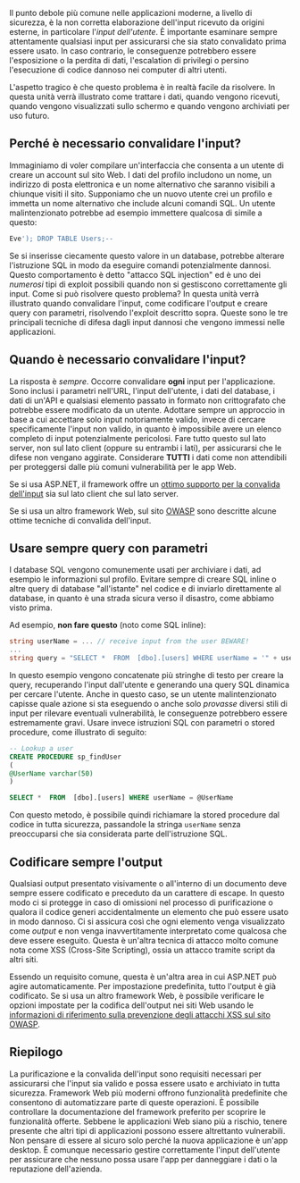 Il punto debole più comune nelle applicazioni moderne, a livello di sicurezza, è la non corretta elaborazione dell'input ricevuto da origini esterne, in particolare l'_input dell'utente_. È importante esaminare sempre attentamente qualsiasi input per assicurarsi che sia stato convalidato prima essere usato. In caso contrario, le conseguenze potrebbero essere l'esposizione o la perdita di dati, l'escalation di privilegi o persino l'esecuzione di codice dannoso nei computer di altri utenti.

L'aspetto tragico è che questo problema è in realtà facile da risolvere. In questa unità verrà illustrato come trattare i dati, quando vengono ricevuti, quando vengono visualizzati sullo schermo e quando vengono archiviati per uso futuro.

## <a name="why-do-we-need-to-validate-our-input"></a>Perché è necessario convalidare l'input?

Immaginiamo di voler compilare un'interfaccia che consenta a un utente di creare un account sul sito Web. I dati del profilo includono un nome, un indirizzo di posta elettronica e un nome alternativo che saranno visibili a chiunque visiti il sito. Supponiamo che un nuovo utente crei un profilo e immetta un nome alternativo che include alcuni comandi SQL. Un utente malintenzionato potrebbe ad esempio immettere qualcosa di simile a questo:

```sql
Eve'); DROP TABLE Users;--
```

Se si inserisse ciecamente questo valore in un database, potrebbe alterare l'istruzione SQL in modo da eseguire comandi potenzialmente dannosi. Questo comportamento è detto "attacco SQL injection" ed è uno dei _numerosi_ tipi di exploit possibili quando non si gestiscono correttamente gli input. Come si può risolvere questo problema? In questa unità verrà illustrato quando convalidare l'input, come codificare l'output e creare query con parametri, risolvendo l'exploit descritto sopra. Queste sono le tre principali tecniche di difesa dagli input dannosi che vengono immessi nelle applicazioni.

## <a name="when-do-i-need-to-validate-input"></a>Quando è necessario convalidare l'input?

La risposta è _sempre_. Occorre convalidare **ogni** input per l'applicazione. Sono inclusi i parametri nell'URL, l'input dell'utente, i dati del database, i dati di un'API e qualsiasi elemento passato in formato non crittografato che potrebbe essere modificato da un utente. Adottare sempre un approccio in base a cui accettare solo input notoriamente valido, invece di cercare specificamente l'input non valido, in quanto è impossibile avere un elenco completo di input potenzialmente pericolosi.  Fare tutto questo sul lato server, non sul lato client (oppure su entrambi i lati), per assicurarsi che le difese non vengano aggirate. Considerare **TUTTI** i dati come non attendibili per proteggersi dalle più comuni vulnerabilità per le app Web.

Se si usa ASP.NET, il framework offre un [ottimo supporto per la convalida dell'input](https://docs.microsoft.com/aspnet/web-pages/overview/ui-layouts-and-themes/validating-user-input-in-aspnet-web-pages-sites) sia sul lato client che sul lato server.

Se si usa un altro framework Web, sul sito [OWASP](https://www.owasp.org/index.php/Input_Validation_Cheat_Sheet) sono descritte alcune ottime tecniche di convalida dell'input.


## <a name="always-use-parameterized-queries"></a>Usare sempre query con parametri

I database SQL vengono comunemente usati per archiviare i dati, ad esempio le informazioni sul profilo.  Evitare sempre di creare SQL inline o altre query di database "all'istante" nel codice e di inviarlo direttamente al database, in quanto è una strada sicura verso il disastro, come abbiamo visto prima.

Ad esempio, **non fare questo** (noto come SQL inline):

```csharp
string userName = ... // receive input from the user BEWARE!
...
string query = "SELECT *  FROM  [dbo].[users] WHERE userName = '" + userName + "'";
```

In questo esempio vengono concatenate più stringhe di testo per creare la query, recuperando l'input dall'utente e generando una query SQL dinamica per cercare l'utente. Anche in questo caso, se un utente malintenzionato capisse quale azione si sta eseguendo o anche solo _provasse_ diversi stili di input per rilevare eventuali vulnerabilità, le conseguenze potrebbero essere estremamente gravi. Usare invece istruzioni SQL con parametri o stored procedure, come illustrato di seguito:

```sql
-- Lookup a user
CREATE PROCEDURE sp_findUser
(
@UserName varchar(50)
)

SELECT *  FROM  [dbo].[users] WHERE userName = @UserName
```

Con questo metodo, è possibile quindi richiamare la stored procedure dal codice in tutta sicurezza, passandole la stringa `userName` senza preoccuparsi che sia considerata parte dell'istruzione SQL.

## <a name="always-encode-your-output"></a>Codificare sempre l'output

Qualsiasi output presentato visivamente o all'interno di un documento deve sempre essere codificato e preceduto da un carattere di escape. In questo modo ci si protegge in caso di omissioni nel processo di purificazione o qualora il codice generi accidentalmente un elemento che può essere usato in modo dannoso. Ci si assicura così che ogni elemento venga visualizzato come _output_ e non venga inavvertitamente interpretato come qualcosa che deve essere eseguito. Questa è un'altra tecnica di attacco molto comune nota come XSS (Cross-Site Scripting), ossia un attacco tramite script da altri siti.

Essendo un requisito comune, questa è un'altra area in cui ASP.NET può agire automaticamente. Per impostazione predefinita, tutto l'output è già codificato. Se si usa un altro framework Web, è possibile verificare le opzioni impostate per la codifica dell'output nei siti Web usando le [informazioni di riferimento sulla prevenzione degli attacchi XSS sul sito OWASP](https://www.owasp.org/index.php/XSS_(Cross_Site_Scripting)_Prevention_Cheat_Sheet).

## <a name="summary"></a>Riepilogo

La purificazione e la convalida dell'input sono requisiti necessari per assicurarsi che l'input sia valido e possa essere usato e archiviato in tutta sicurezza. Framework Web più moderni offrono funzionalità predefinite che consentono di automatizzare parte di queste operazioni. È possibile controllare la documentazione del framework preferito per scoprire le funzionalità offerte. Sebbene le applicazioni Web siano più a rischio, tenere presente che altri tipi di applicazioni possono essere altrettanto vulnerabili. Non pensare di essere al sicuro solo perché la nuova applicazione è un'app desktop. È comunque necessario gestire correttamente l'input dell'utente per assicurare che nessuno possa usare l'app per danneggiare i dati o la reputazione dell'azienda.
